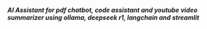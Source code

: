 ##### AI Assistant for pdf chatbot, code assistant and youtube video summarizer using ollama, deepseek r1, langchain and streamlit #####
